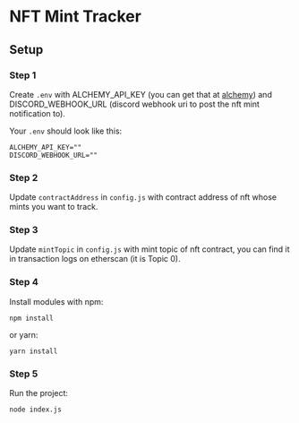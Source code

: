 # NFT Mint Tracker

## Setup

### Step 1

Create `.env` with ALCHEMY_API_KEY (you can get that at [alchemy](https://alchemy.com)) and DISCORD_WEBHOOK_URL (discord webhook uri to post the nft mint notification to).

Your `.env` should look like this:
```env
ALCHEMY_API_KEY=""
DISCORD_WEBHOOK_URL=""
```

### Step 2

Update `contractAddress` in `config.js` with contract address of nft whose mints you want to track.

### Step 3

Update `mintTopic` in `config.js` with mint topic of nft contract, you can find it in transaction logs on etherscan (it is Topic 0).

### Step 4

Install modules with npm:
```shell
npm install
```
or yarn:
```shell
yarn install
```

### Step 5

Run the project:
```shell
node index.js
```